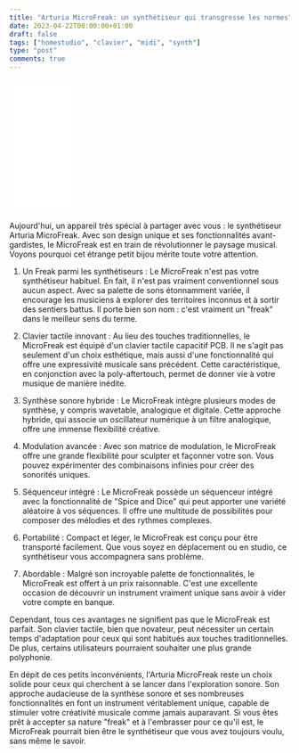 ```yaml
---
title: "Arturia MicroFreak: un synthétiseur qui transgresse les normes"
date: 2023-04-22T00:00:00+01:00
draft: false
tags: ["homestudio", "clavier", "midi", "synth"]
type: "post"
comments: true
---
```



<iframe sandbox="allow-popups allow-scripts allow-modals allow-forms allow-same-origin" style="width:120px;height:240px;" marginwidth="0" marginheight="0" scrolling="no" frameborder="0" src="//ws-eu.amazon-adsystem.com/widgets/q?ServiceVersion=20070822&OneJS=1&Operation=GetAdHtml&MarketPlace=FR&source=ss&ref=as_ss_li_til&ad_type=product_link&tracking_id=poolporg00-21&language=fr_FR&marketplace=amazon&region=FR&placement=B07NC254QQ&asins=B07NC254QQ&linkId=dacd47c0bbc568f84e0b14fa0e0a03c2&show_border=true&link_opens_in_new_window=true"></iframe>

Aujourd'hui, un appareil très spécial à partager avec vous : le synthétiseur Arturia MicroFreak. Avec son design unique et ses fonctionnalités avant-gardistes, le MicroFreak est en train de révolutionner le paysage musical. Voyons pourquoi cet étrange petit bijou mérite toute votre attention.

1. Un Freak parmi les synthétiseurs : Le MicroFreak n'est pas votre synthétiseur habituel. En fait, il n'est pas vraiment conventionnel sous aucun aspect. Avec sa palette de sons étonnamment variée, il encourage les musiciens à explorer des territoires inconnus et à sortir des sentiers battus. Il porte bien son nom : c'est vraiment un "freak" dans le meilleur sens du terme.

2. Clavier tactile innovant : Au lieu des touches traditionnelles, le MicroFreak est équipé d'un clavier tactile capacitif PCB. Il ne s'agit pas seulement d'un choix esthétique, mais aussi d'une fonctionnalité qui offre une expressivité musicale sans précédent. Cette caractéristique, en conjonction avec la poly-aftertouch, permet de donner vie à votre musique de manière inédite.

3. Synthèse sonore hybride : Le MicroFreak intègre plusieurs modes de synthèse, y compris wavetable, analogique et digitale. Cette approche hybride, qui associe un oscillateur numérique à un filtre analogique, offre une immense flexibilité créative.

4. Modulation avancée : Avec son matrice de modulation, le MicroFreak offre une grande flexibilité pour sculpter et façonner votre son. Vous pouvez expérimenter des combinaisons infinies pour créer des sonorités uniques.

5. Séquenceur intégré : Le MicroFreak possède un séquenceur intégré avec la fonctionnalité de "Spice and Dice" qui peut apporter une variété aléatoire à vos séquences. Il offre une multitude de possibilités pour composer des mélodies et des rythmes complexes.

6. Portabilité : Compact et léger, le MicroFreak est conçu pour être transporté facilement. Que vous soyez en déplacement ou en studio, ce synthétiseur vous accompagnera sans problème.

7. Abordable : Malgré son incroyable palette de fonctionnalités, le MicroFreak est offert à un prix raisonnable. C'est une excellente occasion de découvrir un instrument vraiment unique sans avoir à vider votre compte en banque.

Cependant, tous ces avantages ne signifient pas que le MicroFreak est parfait. Son clavier tactile, bien que novateur, peut nécessiter un certain temps d'adaptation pour ceux qui sont habitués aux touches traditionnelles. De plus, certains utilisateurs pourraient souhaiter une plus grande polyphonie.

En dépit de ces petits inconvénients, l'Arturia MicroFreak reste un choix solide pour ceux qui cherchent à se lancer dans l'exploration sonore. Son approche audacieuse de la synthèse sonore et ses nombreuses fonctionnalités en font un instrument véritablement unique, capable de stimuler votre créativité musicale comme jamais auparavant. Si vous êtes prêt à accepter sa nature "freak" et à l'embrasser pour ce qu'il est, le MicroFreak pourrait bien être le synthétiseur que vous avez toujours voulu, sans même le savoir.